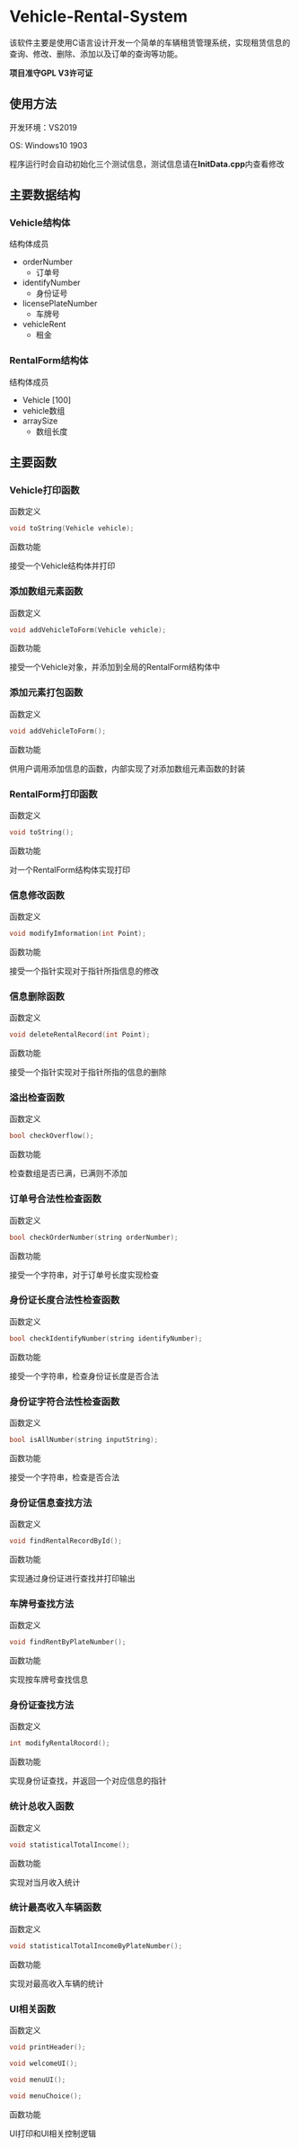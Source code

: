 # Vehicle-Rental-System
该软件主要是使用C语言设计开发一个简单的车辆租赁管理系统，实现租赁信息的查询、修改、删除、添加以及订单的查询等功能。

**项目准守GPL V3许可证**

##  使用方法

开发环境：VS2019

OS: Windows10 1903

程序运行时会自动初始化三个测试信息，测试信息请在**InitData.cpp**内查看修改

##  主要数据结构

###  Vehicle结构体

结构体成员

* orderNumber 
  * 订单号
* identifyNumber
  * 身份证号
* licensePlateNumber
  * 车牌号
* vehicleRent
  * 租金

###  RentalForm结构体

结构体成员

*  Vehicle [100]
  * vehicle数组
* arraySize
  * 数组长度

##  主要函数

###  Vehicle打印函数

函数定义

```c++
void toString(Vehicle vehicle);
```

函数功能

接受一个Vehicle结构体并打印

###  添加数组元素函数

函数定义

```c++
void addVehicleToForm(Vehicle vehicle);
```

函数功能

接受一个Vehicle对象，并添加到全局的RentalForm结构体中

###  添加元素打包函数

函数定义

```c++
void addVehicleToForm();
```

函数功能

供用户调用添加信息的函数，内部实现了对添加数组元素函数的封装

### RentalForm打印函数

函数定义

```c++
void toString();
```

函数功能

对一个RentalForm结构体实现打印

###  信息修改函数

函数定义

```c++
void modifyImformation(int Point);
```

函数功能

接受一个指针实现对于指针所指信息的修改

###  信息删除函数

函数定义

```c++
void deleteRentalRecord(int Point);
```

函数功能

接受一个指针实现对于指针所指的信息的删除

###  溢出检查函数

函数定义

```c++
bool checkOverflow();
```

函数功能

检查数组是否已满，已满则不添加

###  订单号合法性检查函数

函数定义

```c++
bool checkOrderNumber(string orderNumber);
```

函数功能

接受一个字符串，对于订单号长度实现检查

###  身份证长度合法性检查函数

函数定义

```c++
bool checkIdentifyNumber(string identifyNumber);
```

函数功能

接受一个字符串，检查身份证长度是否合法

###  身份证字符合法性检查函数

函数定义

```c++
bool isAllNumber(string inputString);
```

函数功能

接受一个字符串，检查是否合法

###  身份证信息查找方法

函数定义

```c++
void findRentalRecordById();
```

函数功能

实现通过身份证进行查找并打印输出

###  车牌号查找方法

函数定义

```c++
void findRentByPlateNumber();
```

函数功能

实现按车牌号查找信息

###  身份证查找方法

函数定义

```c++
int modifyRentalRocord();
```

函数功能

实现身份证查找，并返回一个对应信息的指针

###  统计总收入函数

函数定义

```c++
void statisticalTotalIncome();
```

函数功能

实现对当月收入统计

###  统计最高收入车辆函数

函数定义

```c++
void statisticalTotalIncomeByPlateNumber();
```

函数功能

实现对最高收入车辆的统计

###  UI相关函数

函数定义

```C++
void printHeader();

void welcomeUI();

void menuUI();

void menuChoice();
```

函数功能

UI打印和UI相关控制逻辑
